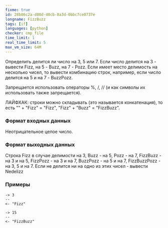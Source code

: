 ```yaml
---
fixme: true
id: 28b86c2a-d00d-40cb-8a3d-0bbc7ce0737e
longname: FizzBuzz
tags: [if]
languages: [python]
checker: cmp_file
time_limit: 1
real_time_limit: 5
max_vm_size: 64M
---
```


Определить делится ли число на 3, 5 или 7. Если число делится на 3 - вывести Fizz, на 5 - Buzz, на 7 - Pozz. Если имеет место делимость на несколько чисел, то вывести комбинацию строк, например, если число делится на 5 и на 7 - BuzzPozz. 

Запрещается использовать операторы %, /, // (и как символы их использовать также запрещается).

ЛАЙФХАК: строки можно складывать (это называется конкатенация), то есть "" + "Fizz" = "Fizz", "Fizz" + "Buzz" = "FizzBuzz". 

### Формат входных данных

Неотрицательное целое число.

### Формат выходных данных

Строка Fizz в случае делимости на 3, Buzz - на 5, Pozz - на 7, FizzBuzz - на 3 и на 5, FizzPozz - на 3 и на 7, BuzzPozz - на 5 и на 7, FizzBuzzPozz - на 3, 5 и на 7. 
Если не делится ни на одно из этих чисел - вывести Nedelizz
### Примеры

```
-> 3
--
<- "Fizz"
```

```
-> 15
--
<- "FizzBuzz"
```
